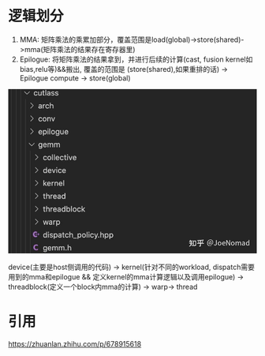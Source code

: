 
# 逻辑划分

1. MMA: 矩阵乘法的乘累加部分，覆盖范围是load(global)->store(shared)->mma(矩阵乘法的结果存在寄存器里)
2. Epilogue: 将矩阵乘法的结果拿到，并进行后续的计算(cast, fusion kernel如bias,relu等)&&搬出, 覆盖的范围是 (store(shared),如果重排的话) -> Epilogue compute -> store(global)


![Alt text](../../img/cutlass-cute-nccl-cuda/cutlass/image-cutlass-1.png)

device(主要是host侧调用的代码) -> kernel(针对不同的workload, dispatch需要用到的mma和epilogue && 定义kernel的mma计算逻辑以及调用epilogue) -> threadblock(定义一个block内mma的计算) -> warp-> thread


# 引用
https://zhuanlan.zhihu.com/p/678915618
